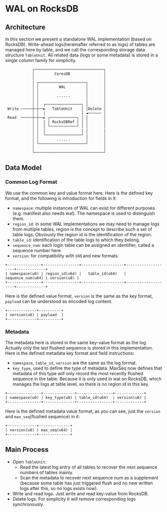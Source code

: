 # WAL on RocksDB

## Architecture

In this section we present a standalone WAL implementation (based on RocksDB). Write-ahead logs(hereinafter referred to as logs) of tables are managed here by table, and we call the corresponding storage data structure `TableUnit`. All related data (logs or some metadata) is stored in a single column family for simplicity.

```text
            ┌───────────────────────────────┐
            │         CeresDB               │
            │                               │
            │ ┌─────────────────────┐       │
            │ │         WAL         │       │
            │ │                     │       │
            │ │        ......       │       │
            │ │                     │       │
            │ │  ┌────────────────┐ │       │
 Write ─────┼─┼──►   TableUnit    │ │Delete │
            │ │  │                │ ◄────── │
 Read  ─────┼─┼──► ┌────────────┐ │ │       │
            │ │  │ │ RocksDBRef │ │ │       │
            │ │  │ └────────────┘ │ │       │
            │ │  │                | |       |
            │ │  └────────────────┘ │       │
            │ │        ......       │       │
            │ └─────────────────────┘       │
            │                               │
            └───────────────────────────────┘
```

## Data Model

### Common Log Format

We use the common key and value format here.
Here is the defined key format, and the following is introduction for fields in it:

- `namespace`: multiple instances of WAL can exist for different purposes (e.g. manifest also needs wal). The namespace is used to distinguish them.
- `region_id`: in some WAL implementations we may need to manage logs from multiple tables, region is the concept to describe such a set of table logs. Obviously the region id is the identification of the region.
- `table_id`: identification of the table logs to which they belong.
- `sequence_num`: each login table can be assigned an identifier, called a sequence number here.
- `version`: for compatibility with old and new formats.

```text
+---------------+----------------+-------------------+--------------------+-------------+
| namespace(u8) | region_id(u64) |   table_id(u64)   |  sequence_num(u64) | version(u8) |
+---------------+----------------+-------------------+--------------------+-------------+
```

Here is the defined value format, `version` is the same as the key format, `payload` can be understood as encoded log content.

```text
+-------------+----------+
| version(u8) | payload  |
+-------------+----------+
```

### Metadata

The metadata here is stored in the same key-value format as the log. Actually only the last flushed sequence is stored in this implementation. Here is the defined metadata key format and field instructions:

- `namespace`, `table_id`, `version` are the same as the log format.
- `key_type`, used to define the type of metadata. MaxSeq now defines that metadata of this type will only record the most recently flushed sequence in the table.
  Because it is only used in wal on RocksDB, which manages the logs at table level, so there is no region id in this key.

```text
+---------------+--------------+----------------+-------------+
| namespace(u8) | key_type(u8) | table_id(u64)  | version(u8) |
+---------------+--------------+----------------+-------------+
```

Here is the defined metadata value format, as you can see, just the `version` and `max_seq`(flushed sequence) in it:

```text
+-------------+--------------+
| version(u8) | max_seq(u64) |
+-------------+--------------+
```

## Main Process

- Open `TableUnit`:
  - Read the latest log entry of all tables to recover the next sequence numbers of tables mainly.
  - Scan the metadata to recover next sequence num as a supplement (because some table has just triggered flush and no new written logs after this, so no logs exists now).
- Write and read logs. Just write and read key-value from RocksDB.
- Delete logs. For simplicity It will remove corresponding logs synchronously.
